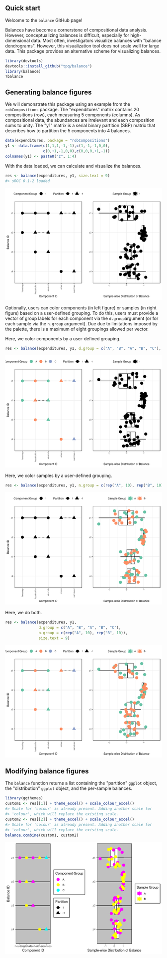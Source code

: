
<!-- README.md is generated from README.Rmd. Please edit that file -->
Quick start
-----------

Welcome to the `balance` GitHub page!

Balances have become a cornerstone of compositional data analysis. However, conceptualizing balances is difficult, especially for high-dimensional data. Most often, investigators visualize balances with "balance dendrograms". However, this visualization tool does not scale well for large data. This package provides an alternative scheme for visualizing balances.

``` r
library(devtools)
devtools::install_github("tpq/balance")
library(balance)
?balance
```

Generating balance figures
--------------------------

We will demonstrate this package using an example from the `robCompositions` package. The "expenditures" matrix contains 20 compositions (row), each measuring 5 components (columns). As compositional data, the abundances are irrelevant and each composition sums to unity. The "y1" matrix is a serial binary partition (SBP) matrix that describes how to partition the 5 components into 4 balances.

``` r
data(expenditures, package = "robCompositions")
y1 <- data.frame(c(1,1,1,-1,-1),c(1,-1,-1,0,0),
                 c(0,+1,-1,0,0),c(0,0,0,+1,-1))
colnames(y1) <- paste0("z", 1:4)
```

With the data loaded, we can calculate and visualize the balances.

``` r
res <- balance(expenditures, y1, size.text = 9)
#> sROC 0.1-2 loaded
```

![](README-unnamed-chunk-4-1.png)

Optionally, users can color components (in left figure) or samples (in right figure) based on a user-defined grouping. To do this, users must provide a vector of group labels for each component via the `d.group`argument (or for each sample via the `n.group` argument). Due due to limitations imposed by the palette, there is a maximum of eight groupings allowed per vector.

Here, we color components by a user-defined grouping.

``` r
res <- balance(expenditures, y1, d.group = c("A", "B", "A", "B", "C"), size.text = 9)
```

![](README-unnamed-chunk-5-1.png)

Here, we color samples by a user-defined grouping.

``` r
res <- balance(expenditures, y1, n.group = c(rep("A", 10), rep("B", 10)), size.text = 9)
```

![](README-unnamed-chunk-6-1.png)

Here, we do both.

``` r
res <- balance(expenditures, y1,
               d.group = c("A", "B", "A", "B", "C"),
               n.group = c(rep("A", 10), rep("B", 10)),
               size.text = 9)
```

![](README-unnamed-chunk-7-1.png)

Modifying balance figures
-------------------------

The `balance` function returns a list containing the "partition" `ggplot` object, the "distribution" `ggplot` object, and the per-sample balances.

``` r
library(ggthemes)
custom1 <- res[[1]] + theme_excel() + scale_colour_excel()
#> Scale for 'colour' is already present. Adding another scale for
#> 'colour', which will replace the existing scale.
custom2 <- res[[2]] + theme_excel() + scale_colour_excel()
#> Scale for 'colour' is already present. Adding another scale for
#> 'colour', which will replace the existing scale.
balance.combine(custom1, custom2)
```

![](README-unnamed-chunk-8-1.png)
